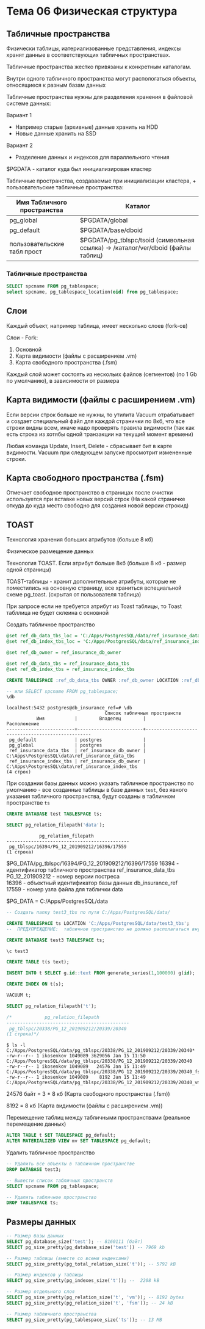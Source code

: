 # Тема 06 Физическая структура 


## Табличные пространства

Физически таблицы, иатериализованные представления, индексы хранят данные в соответствующих табличных пространствах.

Табличные пространства жестко привязаны к конкретным каталогам. 

Внутри одного табличного пространства могут распологаться объекты, относящиеся к разным базам данных

Табличные пространства нужны для разделения хранения в файловой системе данных:

Вариант 1
+ Например старые (архивные) данные хранить на HDD
+ Новые данные хранить на SSD

Вариант 2
+ Разделение данных и индексов для параллельного чтения 

$PGDATA - каталог куда был инициализирован кластер

Табличные пространства, создаваемые при инициализации кластера, + пользовательские табличные пространства:

Имя Табличного пространства | Каталог
----------------------------|-------------------------------
pg_global                   | $PGDATA/global
pg_default                  | $PGDATA/base/dboid
пользовательские табл прост | $PGDATA/pg_tblspc/tsoid (символьная ссылка) -> /каталог/ver/dboid (файлы таблиц)


### Табличные пространства

```sql
SELECT spcname FROM pg_tablespace;
select spcname, pg_tablespace_location(oid) from pg_tablespace;
```

## Слои

Каждый объект, например таблица, имеет несколько слоев (fork-ов)

Слои - Fork:

1. Основной 
2. Карта видимости (файлы с расширением .vm)
3. Карта свободного пространства (.fsm)

Каждый слой может состоять из нескольих файлов (сегментов) (по 1 Gb по умолчанию), в зависимости от размера

## Карта видимости (файлы с расширением .vm)

Если версии строк больше не нужны, то утилита Vacuum отрабатывает и создает специальный файл для каждой странички по 8кб, что все строки видны всем, иначе надо проверять правила видимости (так как есть строка из хотябы одной транзакции на текущий момент времени)

Любая команда Update, Insert, Delete - сбрасывает бит в карте видимости. Vacuum при следующем запуске просмотрит измененные строки.

## Карта свободного пространства (.fsm)

Отмечает свободное пространство в страницах после очистки используется при вставке новых версий строк
(На какой страничке откуда до куда место свободно для создания новой версии строкид)

## TOAST

Технология хранения больших атрибутов (больше 8 кб)

Физическое размещение данных

Технология TOAST. Если атрибут больше 8кб (больше 8 кб - размер одной страницы)

TOAST-таблицы - хранит дополнительные атрибуты, которые не поместились на основную страницу, все храниться вспециальной схеме pg_toast. (скрытая от пользователя таблица)

При запросе если не требуется атрибут из Toast таблицы, то Toast табллица не будет склеина с основной

Создать табличное пространство

```sql
@set ref_db_data_tbs_loc = 'C:/Apps/PostgresSQL/data/ref_insurance_data_tbs'
@set ref_db_index_tbs_loc = 'C:/Apps/PostgresSQL/data/ref_insurance_index_tbs'

@set ref_db_owner = ref_insurance_db_owner

@set ref_db_data_tbs = ref_insurance_data_tbs
@set ref_db_index_tbs = ref_insurance_index_tbs

CREATE TABLESPACE :ref_db_data_tbs OWNER :ref_db_owner LOCATION :ref_db_data_tbs_loc;

-- или SELECT spcname FROM pg_tablespace;
\db
```

	localhost:5432 postgres@db_insurance_ref=# \db
	                                    Список табличных пространств
	           Имя           |        Владелец        |                   Расположение
	-------------------------+------------------------+--------------------------------------------------
	 pg_default              | postgres               |
	 pg_global               | postgres               |
	 ref_insurance_data_tbs  | ref_insurance_db_owner | C:\Apps\PostgresSQL\data\ref_insurance_data_tbs
	 ref_insurance_index_tbs | ref_insurance_db_owner | C:\Apps\PostgresSQL\data\ref_insurance_index_tbs
	(4 строк)

При создании базы данных можно указать табличное пространство по умолчанию - все созданные таблицы в базе данных `test`, без явного указания табличного пространства, будут созданы в табличном пространстве `ts`

```sql
CREATE DATABASE test TABLESPACE ts;
```

```sql
SELECT pg_relation_filepath('data');
```
	            pg_relation_filepath
	---------------------------------------------
	 pg_tblspc/16394/PG_12_201909212/16396/17559
	(1 строка)

$PG_DATA/pg_tblspc/16394/PG_12_201909212/16396/17559
16394 - идентификатор табличного пространства ref_insurance_data_tbs  
PG_12_201909212 - номер версии постреса  
16396 - объектный идентификатор базы данных db_insurance_ref  
17559 - номер узла файла для таблички data  

$PG_DATA = C:/Apps/PostgresSQL/data


```sql
-- Создать папку test3_tbs по пути C:/Apps/PostgresSQL/data/

CREATE TABLESPACE ts LOCATION 'C:/Apps/PostgresSQL/data/test3_tbs';
-- 	ПРЕДУПРЕЖДЕНИЕ:  табличное пространство не должно располагаться внутри каталога данных

CREATE DATABASE test3 TABLESPACE ts;

\c test3

CREATE TABLE t(s text);

INSERT INTO t SELECT g.id::text FROM generate_series(1,100000) g(id);

CREATE INDEX ON t(s);

VACUUM t;

SELECT pg_relation_filepath('t');

/*            pg_relation_filepath
---------------------------------------------
 pg_tblspc/20338/PG_12_201909212/20339/20340
(1 строка)*/
```

	$ ls -l C:/Apps/PostgresSQL/data/pg_tblspc/20338/PG_12_201909212/20339/20340*
	-rw-r--r-- 1 ikosenkov 1049089 3629056 Jan 15 11:50 C:/Apps/PostgresSQL/data/pg_tblspc/20338/PG_12_201909212/20339/20340
	-rw-r--r-- 1 ikosenkov 1049089   24576 Jan 15 11:49 C:/Apps/PostgresSQL/data/pg_tblspc/20338/PG_12_201909212/20339/20340_fsm
	-rw-r--r-- 1 ikosenkov 1049089    8192 Jan 15 11:49 C:/Apps/PostgresSQL/data/pg_tblspc/20338/PG_12_201909212/20339/20340_vm

24576 байт = 3 * 8 кб (Карта свободного пространства (.fsm))

8192 = 8 кб (Карта видимости (файлы с расширением .vm))

Перемещение таблиц между табличными пространствами (реальное перемещение данных)

```sql
ALTER TABLE t SET TABLESPACE pg_default;
ALTER MATERIALIZED VIEW mv SET TABLESPACE pg_default;
```

Удалить табличное пространство

```sql
-- Удалить все объекты в табличном пространстве
DROP DATABASE test3;

-- Вывести список табличных пространств
SELECT spcname FROM pg_tablespace;

-- Удалить табличное пространство
DROP TABLESPACE ts;
```

## Размеры данных

```sql
-- Размер базы данных
SELECT pg_database_size('test'); -- 8160111 (байт)
SELECT pg_size_pretty(pg_database_size('test')) -- 7969 kb

-- Размер таблицы (вместе со всеми индексами)
SELECT pg_size_pretty(pg_total_relation_size('t')); -- 5792 kB 

-- Размер индексов у таблицы
SELECT pg_size_pretty(pg_indexes_size('t')); --  2208 kB

-- Размер отдельного слоя
SELECT pg_size_pretty(pg_relation_size('t', 'vm')); -- 8192 bytes
SELECT pg_size_pretty(pg_relation_size('t', 'fsm')); -- 24 kB

-- Размер табличного пространства
SELECT pg_size_pretty(pg_tablespace_size('ts')); -- 13 MB
```